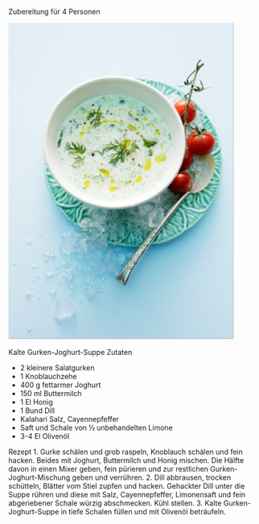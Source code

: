 
Zubereitung für 4 Personen



![](../_bilder/KalteGurkenSuppe.png)

Kalte Gurken-Joghurt-Suppe 
Zutaten
- 2 kleinere Salatgurken
- 1 Knoblauchzehe
- 400 g fettarmer Joghurt
- 150 ml Buttermilch
- 1 El Honig
- 1 Bund Dill
- Kalahari Salz, Cayennepfeffer
- Saft und Schale von ½ unbehandelten Limone
- 3-4 El Olivenöl

Rezept 
1.
Gurke schälen und grob raspeln, Knoblauch schälen und fein hacken. Beides mit Joghurt, Buttermilch und Honig mischen. Die Hälfte davon in einen Mixer geben, fein pürieren und zur restlichen Gurken-Joghurt-Mischung geben und verrühren.
2.
Dill abbrausen, trocken schütteln, Blätter vom Stiel zupfen und hacken. Gehackter Dill unter die Suppe rühren und diese mit Salz, Cayennepfeffer, Limonensaft und fein abgeriebener Schale würzig abschmecken. Kühl stellen.
3.
Kalte Gurken-Joghurt-Suppe in tiefe Schalen füllen und mit Olivenöl beträufeln.
